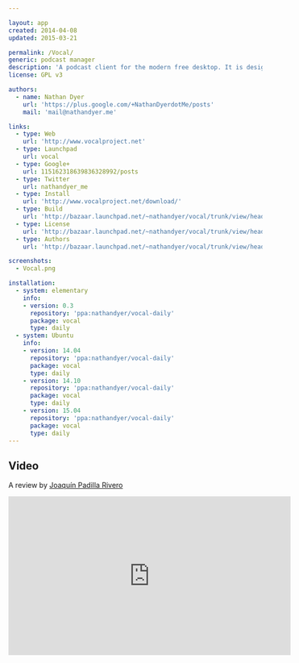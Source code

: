 ```yaml
---

layout: app
created: 2014-04-08
updated: 2015-03-21

permalink: /Vocal/
generic: podcast manager
description: 'A podcast client for the modern free desktop. It is designed to be simple to use and packed full of all the features you&#39;ve come to expect – plus a few extras. We think you will love it.'
license: GPL v3

authors:
  - name: Nathan Dyer
    url: 'https://plus.google.com/+NathanDyerdotMe/posts'
    mail: 'mail@nathandyer.me'

links:
  - type: Web
    url: 'http://www.vocalproject.net'
  - type: Launchpad
    url: vocal
  - type: Google+
    url: 115162318639836328992/posts
  - type: Twitter
    url: nathandyer_me
  - type: Install
    url: 'http://www.vocalproject.net/download/'
  - type: Build
    url: 'http://bazaar.launchpad.net/~nathandyer/vocal/trunk/view/head:/INSTALL'
  - type: License
    url: 'http://bazaar.launchpad.net/~nathandyer/vocal/trunk/view/head:/COPYING'
  - type: Authors
    url: 'http://bazaar.launchpad.net/~nathandyer/vocal/trunk/view/head:/AUTHORS'

screenshots:
  - Vocal.png

installation:
  - system: elementary
    info:
    - version: 0.3
      repository: 'ppa:nathandyer/vocal-daily'
      package: vocal
      type: daily
  - system: Ubuntu
    info:
    - version: 14.04
      repository: 'ppa:nathandyer/vocal-daily'
      package: vocal
      type: daily
    - version: 14.10
      repository: 'ppa:nathandyer/vocal-daily'
      package: vocal
      type: daily
    - version: 15.04
      repository: 'ppa:nathandyer/vocal-daily'
      package: vocal
      type: daily
---
```

## Video
A review by [Joaquín Padilla Rivero](https://www.youtube.com/channel/UC_im4PuM9ViTNjaUf2cXmgg)

<iframe width="560" height="315" src="https://www.youtube.com/embed/UeLbEt_NDCY" frameborder="0" allowfullscreen></iframe>
